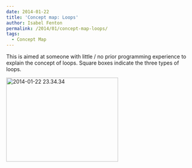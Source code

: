 ```yaml
---
date: 2014-01-22
title: 'Concept map: Loops'
author: Isabel Fenton
permalink: /2014/01/concept-map-loops/
tags:
  - Concept Map
---
```

This is aimed at someone with little / no prior programming experience to explain the concept of loops. Square boxes indicate the three types of loops.

[<img class="alignnone size-medium wp-image-5630" alt="2014-01-22 23.34.34" src="http://teaching.software-carpentry.org/wp-content/uploads/2014/01/2014-01-22-23.34.34-e1390434595784-300x225.jpg" width="300" height="225" />][1]

 [1]: http://teaching.software-carpentry.org/wp-content/uploads/2014/01/2014-01-22-23.34.34-e1390434595784.jpg
